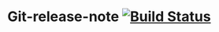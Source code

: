 # Git-release-note [![Build Status](https://travis-ci.org/cloudfoundry/git-release-notes.png?branch=master)](https://travis-ci.org/cloudfoundry/git-release-notes)

